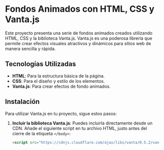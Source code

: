 # Fondos Animados con HTML, CSS y Vanta.js

Este proyecto presenta una serie de fondos animados creados utilizando HTML, CSS y la biblioteca Vanta.js. Vanta.js es una poderosa librería que permite crear efectos visuales atractivos y dinámicos para sitios web de manera sencilla y rápida.

## Tecnologías Utilizadas

- **HTML**: Para la estructura básica de la página.
- **CSS**: Para el diseño y estilo de los elementos.
- **Vanta.js**: Para crear efectos de fondo animados.

## Instalación

Para utilizar Vanta.js en tu proyecto, sigue estos pasos:

1. **Incluir la biblioteca Vanta.js**: Puedes incluirla directamente desde un CDN. Añade el siguiente script en tu archivo HTML, justo antes del cierre de la etiqueta `</body>`:

   ```html
   <script src="https://cdnjs.cloudflare.com/ajax/libs/vanta/0.5.2/vanta.birds.min.js"></script>
